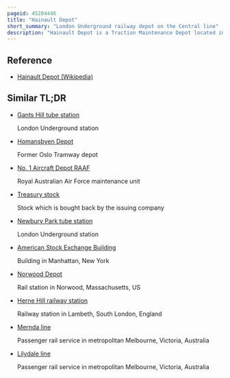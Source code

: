 ```yaml
---
pageid: 45204446
title: "Hainault Depot"
short_summary: "London Underground railway depot on the Central line"
description: "Hainault Depot is a Traction Maintenance Depot located in Ilford on the London underground central Line between Hainault and Grange Hill Stations in the london Borough of Redbridge England. The Depot had been Part of epping forest District until 1998 boundary Changes. Construction began in 1939 but was delayed by the Onset of the second World War and was not completed until 1948. It has stabled three Generations of Trains, Standard Stock, 1962 Stock and 1992 Stock. It has also housed Trains of the experimental Stock of 1960 both when it was controlled conventionally and during the automatic Train Operation Trials in Preparation for Construction of the Victoria Line. Some of the 1967 Stock destined for the Victoria Line was also stabled at the Depot while its ato Equipment was tested and commissioned on the Woodford to hainault Branch."
---
```


## Reference

- [Hainault Depot (Wikipedia)](https://en.wikipedia.org/?curid=45204446)

## Similar TL;DR

- [Gants Hill tube station](/tldr/en/gants-hill-tube-station)

  London Underground station

- [Homansbyen Depot](/tldr/en/homansbyen-depot)

  Former Oslo Tramway depot

- [No. 1 Aircraft Depot RAAF](/tldr/en/no-1-aircraft-depot-raaf)

  Royal Australian Air Force maintenance unit

- [Treasury stock](/tldr/en/treasury-stock)

  Stock which is bought back by the issuing company

- [Newbury Park tube station](/tldr/en/newbury-park-tube-station)

  London Underground station

- [American Stock Exchange Building](/tldr/en/american-stock-exchange-building)

  Building in Manhattan, New York

- [Norwood Depot](/tldr/en/norwood-depot)

  Rail station in Norwood, Massachusetts, US

- [Herne Hill railway station](/tldr/en/herne-hill-railway-station)

  Railway station in Lambeth, South London, England

- [Mernda line](/tldr/en/mernda-line)

  Passenger rail service in metropolitan Melbourne, Victoria, Australia

- [Lilydale line](/tldr/en/lilydale-line)

  Passenger rail service in metropolitan Melbourne, Victoria, Australia
